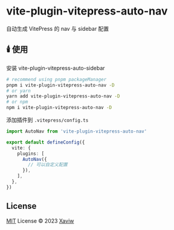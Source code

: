 # vite-plugin-vitepress-auto-nav

自动生成 VitePress 的 nav 与 sidebar 配置

## 🕯️ 使用

安装 vite-plugin-vitepress-auto-sidebar

```bash
# recommend using pnpm packageManager
pnpm i vite-plugin-vitepress-auto-nav -D
# or yarn
yarn add vite-plugin-vitepress-auto-nav -D
# or npm
npm i vite-plugin-vitepress-auto-nav -D
```

添加插件到 `.vitepress/config.ts`

```ts
import AutoNav from 'vite-plugin-vitepress-auto-nav'

export default defineConfig({
  vite: {
    plugins: [
      AutoNav({
        // 可以自定义配置
      }),
    ],
  },
})
```

## License

[MIT](./LICENSE) License © 2023 [Xaviw](https://github.com/Xaviw)
